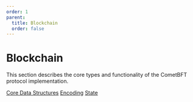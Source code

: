 ```yaml
---
order: 1
parent:
  title: Blockchain
  order: false
---
```


# Blockchain

This section describes the core types and functionality of the CometBFT protocol implementation.

[Core Data Structures](../core/data_structures.md)
[Encoding](../core/encoding.md)
[State](../core/state.md)
